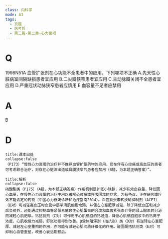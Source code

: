 ```yaml
---
class: 内科学
mode: A1
tags:
  - 真题
  - 医考帮
  - 第三篇-第二章-心力衰竭
---
```


# Q
1998N51A 血管扩张剂在心功能不全患者中的应用，下列哪项不正确
A.先天性心脏病室间隔缺损患者宜应用
B.二尖瓣狭窄患者宜应用
C.主动脉瓣关闭不全患者宜应用
D.严重冠状动脉狭窄患者应慎用
E.血容量不足者应禁用

# A
B
# D
```ad-note
title:课本出处
collapse:false
（P173）“慢性心力衰竭的治疗并不推荐血管扩张药物的应用，仅在伴有心绞痛或高血压的患者可考虑联合治疗，对存在心脏流出道或瓣膜狭窄的患者应禁用（B错，为本题正确答案）”。
```

```ad-summary
title:解析
collapse:false
硝酸酯类（P175）（A错，为本题正确答案）作用机制是扩张小静脉，减少有效血容量，降低回心血量，在慢性心力衰竭的治疗中用以缓解心绞痛或呼吸困难的症状，为有争议、正在研究或疗效不能肯定的药物（中国心力衰竭诊断和治疗指南2014）。血管紧张素转换酶抑制剂（ACEI）（B对）可减轻高血压时血管中层平滑肌细胞增殖，并使左心室肥厚减轻，除了降低血压和减少后负荷外，还能通过抑制血管紧张素依赖性心肌蛋白的合成和血管紧张素介导的肾上腺素的分泌而减轻心肌肥厚。钙拮抗剂（C对）可作用于心肌细胞的钙通道，降低心肌细胞胞浆中的钙离子浓度，心肌收缩力减弱，舒张功能得到改善。β受体阻滞剂（拮抗剂）类（D对）有逆转左心室肥厚、减轻左心室重构的作用，亦可能有减轻心肌间质纤维化的作用。醛固酮拮抗剂类（E对）可抑制心血管重塑，改善心衰远期预后。
```

